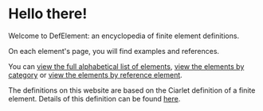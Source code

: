 # Hello there!

Welcome to DefElement: an encyclopedia of finite element definitions.

On each element's page, you will find examples and references.

You can [view the full alphabetical list of elements](index::all),
[view the elements by category](index::categories)
or
[view the elements by reference element](index::references).

The definitions on this website are based on the Ciarlet definition of a finite element.
Details of this definition can be found [here](ciarlet.md).
